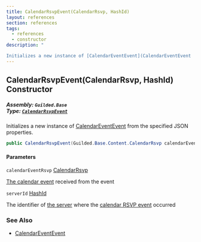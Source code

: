 ```yaml
---
title: CalendarRsvpEvent(CalendarRsvp, HashId)
layout: references
section: references
tags:
  - references
  - constructor
description: "

Initializes a new instance of [CalendarEventEvent](CalendarEventEvent 'Guilded.Base.Events.CalendarEventEvent') from the specified JSON properties."
---
```


## CalendarRsvpEvent(CalendarRsvp, HashId) Constructor
##### **Assembly:** `Guilded.Base`<br/>**Type:** [`CalendarRsvpEvent`](CalendarRsvpEvent 'Guilded.Base.Events.CalendarRsvpEvent')

Initializes a new instance of [CalendarEventEvent](CalendarEventEvent 'Guilded.Base.Events.CalendarEventEvent') from the specified JSON properties.

```csharp
public CalendarRsvpEvent(Guilded.Base.Content.CalendarRsvp calendarEventRsvp, Guilded.Base.HashId serverId);
```
#### Parameters

<a name='Guilded.Base.Events.CalendarRsvpEvent.CalendarRsvpEvent(Guilded.Base.Content.CalendarRsvp,Guilded.Base.HashId).calendarEventRsvp'></a>

`calendarEventRsvp` [CalendarRsvp](CalendarRsvp 'Guilded.Base.Content.CalendarRsvp')

[The calendar event](CalendarEvent 'Guilded.Base.Content.CalendarEvent') received from the event

<a name='Guilded.Base.Events.CalendarRsvpEvent.CalendarRsvpEvent(Guilded.Base.Content.CalendarRsvp,Guilded.Base.HashId).serverId'></a>

`serverId` [HashId](HashId 'Guilded.Base.HashId')

The identifier of [the server](Server 'Guilded.Base.Servers.Server') where the [calendar RSVP event](CalendarRsvpEvent 'Guilded.Base.Events.CalendarRsvpEvent') occurred

### See Also
- [CalendarEventEvent](CalendarEventEvent 'Guilded.Base.Events.CalendarEventEvent')